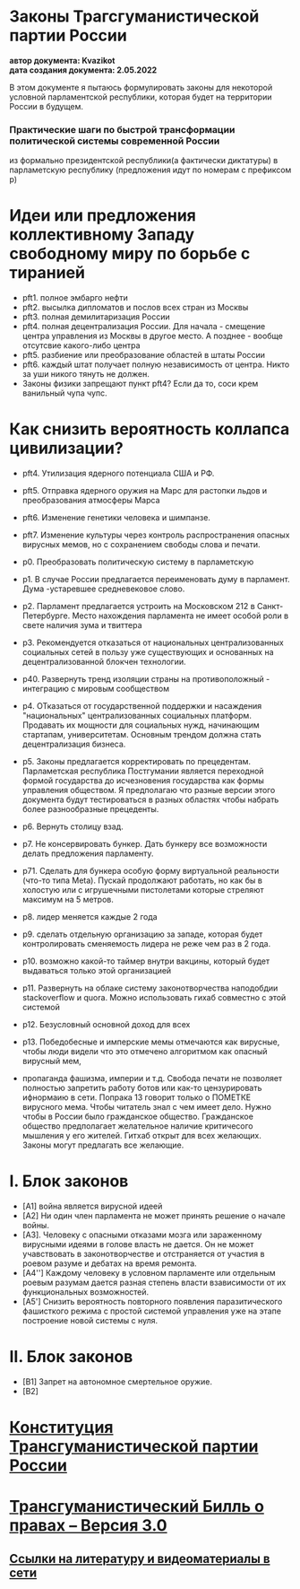 # Законы Трагсгуманистической партии России
<b>автор документа: Kvazikot</b><br/>
<b>дата создания документа: 2.05.2022</b>

В этом документе я пытаюсь формулировать законы для некоторой условной парламентской республики, которая будет на территории России в будущем.


### Практические шаги по быстрой трансформации политической системы современной России
из формально президентской республики(а фактически диктатуры) в парламетскую республику
(предложения идут по номерам с префиксом p)

# Идеи или предложения коллективному Западу свободному миру по борьбе с тиранией  
* pft1. полное эмбарго нефти
* pft2. высылка дипломатов и послов всех стран из Москвы
* pft3. полная демилитаризация России
* pft4. полная децентрализация России. Для начала - смещение центра управления из Москвы в другое место. А позднее - вообще отсутсвие какого-либо центра
* pft5. разбиение или преобразование областей в штаты России
* pft6. каждый штат получает полную независимость от центра. Никто за уши никого тянуть не должен. 
* Законы физики запрещают пункт pft4? Если да то, соси крем ванильный чупа чупс.

# Как снизить вероятность коллапса цивилизации?
* pft4. Утилизация ядерного потенциала США и РФ. 
* pft5. Отправка ядерного оружия на Марс для растопки льдов и преобразования атмосферы Марса
* pft6. Изменение генетики человека и шимпанзе.
* pft7. Изменение культуры через контроль распространения опасных вирусных мемов, но с сохранением свободы слова и печати.


* p0. Преобразовать политическую систему в парламетскую  
* p1. В случае России предлагается переименовать думу в парламент. Дума -устаревшее средневековое слово.
* p2. Парламент предлагается устроить на Московском 212 в Санкт-Петербурге. Место нахождения парламента не имеет особой роли в свете наличия зума и твиттера
* p3. Рекомендуется отказаться от национальных централизованных социальных сетей в пользу уже существующих и основанных на децентрализованной блокчен технологии. 
* p40. Развернуть тренд изоляции страны на противоположный - интеграцию с мировым сообществом
* p4. ОТказаться от государственной поддержки и насаждения "национальных" централизованных социальных платформ. Продавать их мощности для социальных нужд, начинающим стартапам, университетам. Основным трендом должна стать децентрализация бизнеса. 
* p5. Законы предлагается корректировать по прецедентам.
Парламетская республика Постгумании является переходной формой государства до исчезновения государства как формы управления обществом.
Я предполагаю что разные версии этого документа будут тестироваться в разных областях чтобы набрать более разнообразные прецеденты.
* p6. Вернуть столицу взад.
* p7. Не консервировать бункер. Дать бункеру все возможности делать предложения парламенту.
* p71. Сделать для бункера особую форму виртуальной реальности (что-то типа Meta). Пускай продолжают работать, но как бы в холостую или с игрушечными пистолетами которые стреляют максимум на 5 метров.
* p8. лидер меняется каждые 2 года
* p9. сделать отдельную организацию за западе, которая будет контролировать сменяемость лидера не реже чем раз в 2 года.
* p10. возможно какой-то таймер внутри вакцины, который будет выдаваться только этой организацией
* p11. Развернуть на облаке систему законотворчества наподобдии stackoverflow и quora. Можно использовать гихаб совместно с этой системой
* p12. Безусловный основной доход для всех
* p13. Победобесные и имперские мемы отмечаются как вирусные, чтобы люди видели что это отмечено алгоритмом как опасный вирусный мем, 
* пропаганда фашизма, империи и т.д. Свобода печати не позволяет полностью запретить работу ботов или как-то цензурировать ифнормаию в сети.
Попрака 13 говорит только о ПОМЕТКЕ вирусного мема. Чтобы читатель знал с чем имеет дело.
Нужно чтобы в России было гражданское общество. Гражданское общество предполагает желательное наличие критичесого мышления у его жителей.
Гитхаб открыт для всех желающих. Законы могут предлагать все желающие.

# I. Блок законов
* [A1] война является вирусной идеей
* [A2] Ни один член парламента не может принять решение о начале войны.
* [A3]. Человеку с опасными отказами мозга или зараженному вирусными идеями в голове власть не дается.
Он не может учавствовать в законотворчестве и отстраняется от участия в роевом разуме и дебатах на время ремонта.
* [A4''] Каждому человеку в условном парламенте или отдельным роевым разумам дается разная степень власти взависимости 
от их функциональных возможностей. 
* [A5'] Снизить вероятность повторного появления паразитического фашисткого режима с простой системой управления уже на этапе построение новой системы с нуля.  

# II. Блок законов
* [B1] Запрет на автономное смертельное оружие.
* [B2] 

# [Конституция Трансгуманистической партии России](https://github.com/Kvazikot/LawShool/blob/master/%D0%9A%D0%BE%D0%BD%D1%81%D1%82%D0%B8%D1%82%D1%83%D1%86%D0%B8%D1%8F%20%D0%A2%D1%80%D0%B0%D0%BD%D1%81%D0%B3%D1%83%D0%BC%D0%B0%D0%BD%D0%B8%D1%81%D1%82%D0%B8%D1%87%D0%B5%D1%81%D0%BA%D0%BE%D0%B9%20%D0%BF%D0%B0%D1%80%D1%82%D0%B8%D0%B8%20%D0%A0%D0%BE%D1%81%D1%81%D0%B8%D0%B8.MD)

# [Трансгуманистический Билль о правах – Версия 3.0](https://github.com/Kvazikot/LawShool/blob/master/%D0%A2%D1%80%D0%B0%D0%BD%D1%81%D0%B3%D1%83%D0%BC%D0%B0%D0%BD%D0%B8%D1%81%D1%82%D0%B8%D1%87%D0%B5%D1%81%D0%BA%D0%B8%D0%B9%20%D0%91%D0%B8%D0%BB%D0%BB%D1%8C%20%D0%BE%20%D0%BF%D1%80%D0%B0%D0%B2%D0%B0%D1%85%20%E2%80%93%20%D0%92%D0%B5%D1%80%D1%81%D0%B8%D1%8F%203.0.MD#%D1%82%D1%80%D0%B0%D0%BD%D1%81%D0%B3%D1%83%D0%BC%D0%B0%D0%BD%D0%B8%D1%81%D1%82%D0%B8%D1%87%D0%B5%D1%81%D0%BA%D0%B8%D0%B9-%D0%B1%D0%B8%D0%BB%D0%BB%D1%8C-%D0%BE-%D0%BF%D1%80%D0%B0%D0%B2%D0%B0%D1%85--%D0%B2%D0%B5%D1%80%D1%81%D0%B8%D1%8F-30)

## [Ссылки на литературу и видеоматериалы в сети](https://github.com/Kvazikot/LawShool/blob/master/Sources.MD)
